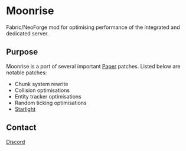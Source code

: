Moonrise
==
Fabric/NeoForge mod for optimising performance of the integrated and dedicated server.


## Purpose
Moonrise is a port of several important [Paper](https://github.com/PaperMC/Paper/)
patches. Listed below are notable patches:
 - Chunk system rewrite
 - Collision optimisations
 - Entity tracker optimisations
 - Random ticking optimisations
 - [Starlight](https://github.com/PaperMC/Starlight/)

## Contact
[Discord](https://discord.gg/tuinity)

